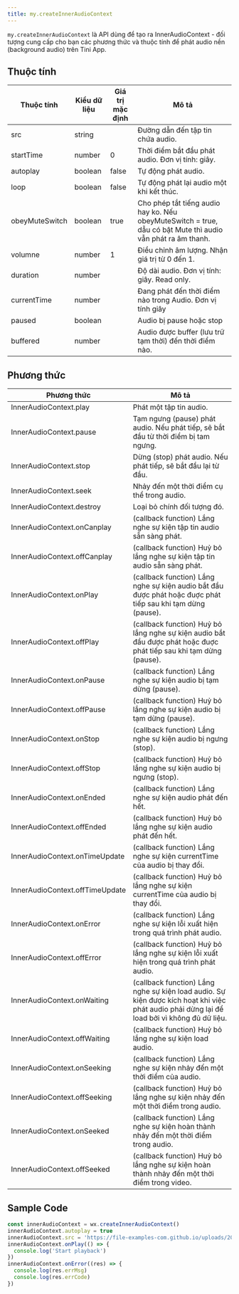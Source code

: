 ```yaml
---
title: my.createInnerAudioContext
--- 
```


`my.createInnerAudioContext` là API dùng để tạo ra InnerAudioContext - đối tượng cung cấp cho bạn các phương thức và thuộc tính để phát audio nền (background audio) trên Tini App.

## Thuộc tính

| Thuộc tính     | Kiểu dữ liệu | Giá trị mặc định | Mô tả                                                                                                       |
| -------------- | ------------ | ---------------- | ----------------------------------------------------------------------------------------------------------- |
| src            | string       |                  | Đường dẫn đến tập tin chứa audio.                                                                           |
| startTime      | number       | 0                | Thời điểm bắt đầu phát audio. Đơn vị tính: giây.                                                            |
| autoplay       | boolean      | false            | Tự động phát audio.                                                                                         |
| loop           | boolean      | false            | Tự động phát lại audio một khi kết thúc.                                                                    |
| obeyMuteSwitch | boolean      | true             | Cho phép tắt tiếng audio hay ko. Nếu obeyMuteSwitch = true, dẫu có bật Mute thì audio vẫn phát ra âm thanh. |
| volumne        | number       | 1                | Điều chỉnh âm lượng. Nhận giá trị từ 0 đến 1.                                                               |
| duration       | number       |                  | Độ dài audio. Đơn vị tính: giây. Read only.                                                                  |
| currentTime    | number       |                  | Đang phát đến thời điểm nào trong Audio. Đơn vị tính giây                                                   |
| paused         | boolean      |                  | Audio bị pause hoặc stop                                                                                    |
| buffered       | number       |                  | Audio được buffer (lưu trữ tạm thời) đến thời điểm nào.                                                     |

## Phương thức

| Phương thức                     | Mô tả                                                                                                                                       |
| ------------------------------- | ------------------------------------------------------------------------------------------------------------------------------------------- |
| InnerAudioContext.play          | Phát một tập tin audio.                                                                                                                     |
| InnerAudioContext.pause         | Tạm ngưng (pause) phát audio. Nếu phát tiếp, sẽ bắt đầu từ thời điểm bị tam ngưng.                                                          |
| InnerAudioContext.stop          | Dừng (stop) phát audio. Nếu phát tiếp, sẽ bắt đầu lại từ đầu.                                                                               |
| InnerAudioContext.seek          | Nhảy đến một thời điểm cụ thể trong audio.                                                                                                  |
| InnerAudioContext.destroy       | Loại bỏ chính đối tượng đó.                                                                                                                 |
| InnerAudioContext.onCanplay     | (callback function) Lắng nghe sự kiện tập tin audio sẵn sàng phát.                                                                          |
| InnerAudioContext.offCanplay    | (callback function) Huỷ bỏ lắng nghe sự kiện tập tin audio sẵn sàng phát.                                                                   |
| InnerAudioContext.onPlay        | (callback function) Lắng nghe sự kiện audio bắt đầu được phát hoặc đuợc phát tiếp sau khi tạm dừng (pause).                                 |
| InnerAudioContext.offPlay       | (callback function) Huỷ bỏ lắng nghe sự kiện audio bắt đầu được phát hoặc đuợc phát tiếp sau khi tạm dừng (pause).                          |
| InnerAudioContext.onPause       | (callback function) Lắng nghe sự kiện audio bị tạm dừng (pause).                                                                            |
| InnerAudioContext.offPause      | (callback function) Huỷ bỏ lắng nghe sự kiện audio bị tạm dừng (pause).                                                                     |
| InnerAudioContext.onStop        | (callback function) Lắng nghe sự kiện audio bị ngưng (stop).                                                                                |
| InnerAudioContext.offStop       | (callback function) Huỷ bỏ lắng nghe sự kiện audio bị ngưng (stop).                                                                         |
| InnerAudioContext.onEnded       | (callback function) Lắng nghe sự kiện audio phát đến hết.                                                                                   |
| InnerAudioContext.offEnded      | (callback function) Huỷ bỏ lắng nghe sự kiện audio phát đến hết.                                                                            |
| InnerAudioContext.onTimeUpdate  | (callback function) Lắng nghe sự kiện currentTime của audio bị thay đổi.                                                                    |
| InnerAudioContext.offTimeUpdate | (callback function) Huỷ bỏ lắng nghe sự kiện currentTime của audio bị thay đổi.                                                             |
| InnerAudioContext.onError       | (callback function) Lắng nghe sự kiện lỗi xuất hiện trong quá trình phát audio.                                                             |
| InnerAudioContext.offError      | (callback function) Huỷ bỏ lắng nghe sự kiện lỗi xuất hiện trong quá trình phát audio.                                                      |
| InnerAudioContext.onWaiting     | (callback function) Lắng nghe sự kiện load audio. Sự kiện được kích hoạt khi việc phát audio phải dừng lại để load bởi vì không đủ dữ liệu. |
| InnerAudioContext.offWaiting    | (callback function) Huỷ bỏ lắng nghe sự kiện load audio.                                                                                    |
| InnerAudioContext.onSeeking     | (callback function) Lắng nghe sự kiện nhảy đến một thời điểm của audio.                                                                     |
| InnerAudioContext.offSeeking    | (callback function) Huỷ bỏ lắng nghe sự kiện nhảy đến một thời điểm trong audio.                                                            |
| InnerAudioContext.onSeeked      | (callback function) Lắng nghe sự kiện hoàn thành nhảy đến một thời điểm trong audio.                                                        |
| InnerAudioContext.offSeeked     | (callback function) Huỷ bỏ lắng nghe sự kiện hoàn thành nhảy đến một thời điểm trong video.                                                 |

## Sample Code

```js
const innerAudioContext = wx.createInnerAudioContext()
innerAudioContext.autoplay = true
innerAudioContext.src = 'https://file-examples-com.github.io/uploads/2017/11/file_example_MP3_5MG.mp3'
innerAudioContext.onPlay(() => {
  console.log('Start playback')
})
innerAudioContext.onError((res) => {
  console.log(res.errMsg)
  console.log(res.errCode)
})
```
